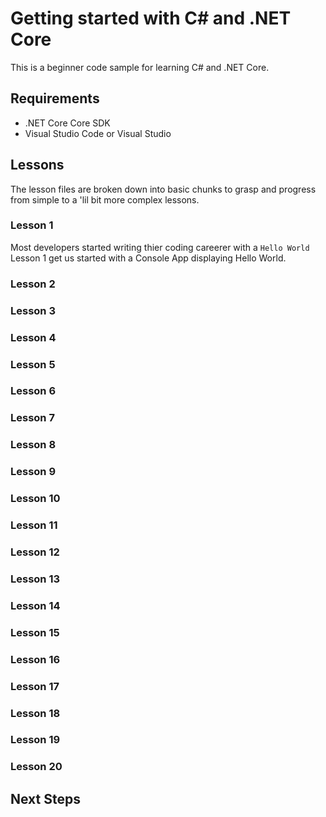 # Getting started with C# and .NET Core

This is a beginner code sample for learning C# and .NET Core.

## Requirements

- .NET Core Core SDK
- Visual Studio Code or Visual Studio

## Lessons

The lesson files are broken down into basic chunks to grasp and progress from simple to a 'lil bit more complex lessons.

### Lesson 1

Most developers started writing thier coding careerer with a
`Hello World`
<br>
Lesson 1 get us started with a Console App displaying Hello World.

### Lesson 2


### Lesson 3


### Lesson 4


### Lesson 5


### Lesson 6


### Lesson 7


### Lesson 8


### Lesson 9


### Lesson 10


### Lesson 11


### Lesson 12


### Lesson 13


### Lesson 14


### Lesson 15


### Lesson 16


### Lesson 17


### Lesson 18


### Lesson 19


### Lesson 20


## Next Steps